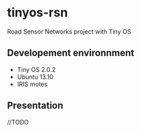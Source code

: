 # tinyos-rsn

Road Sensor Networks project with Tiny OS

## Developement environnment

* Tiny OS 2.0.2
* Ubuntu 13.10
* IRIS motes

## Presentation

//TODO
